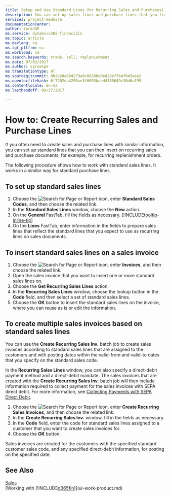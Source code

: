 ```yaml
---
title: Setup and Use Standard Lines for Recurring Sales and Purchases| Microsoft Docs
description: You can set up sales lines and purchase lines that you frequently make and then insert them on sales and purchase documents to quickly fill the lines with standard information.
services: project-madeira
documentationcenter: 
author: SorenGP
ms.service: dynamics365-financials
ms.topic: article
ms.devlang: na
ms.tgt_pltfrm: na
ms.workload: na
ms.search.keywords: trade, sell, replenishment
ms.date: 07/02/2017
ms.author: sgroespe
ms.translationtype: HT
ms.sourcegitcommit: 8b2e20e694279a8c06188e0e429ef3b4fb43aea2
ms.openlocfilehash: 6f7202da4290ae3f6093baed4185649c30d6a199
ms.contentlocale: en-nz
ms.lasthandoff: 09/27/2017

---
```

# <a name="how-to-create-recurring-sales-and-purchase-lines"></a>How to: Create Recurring Sales and Purchase Lines
If you often need to create sales and purchase lines with similar information, you can set up standard lines that you can then insert on recurring sales and purchase documents, for example, for recurring replenishment orders.  

The following procedure shows how to work with standard sales lines. It works in a similar way for standard purchase lines.  

## <a name="to-set-up-standard-sales-lines"></a>To set up standard sales lines  
1. Choose the ![Search for Page or Report](media/ui-search/search_small.png "Search for Page or Report icon") icon, enter **Standard Sales Codes**, and then choose the related link.  
2. In the **Standard Sales Lines** window, choose the **New** action.  
3. On the **General** FastTab, fill the fields as necessary. [!INCLUDE[tooltip-inline-tip](includes/tooltip-inline-tip_md.md)]  
4. On the **Lines** FastTab, enter information in the fields to prepare sales lines that reflect the standard lines that you expect to use as recurring lines on sales documents.  

## <a name="to-insert-standard-sales-lines-on-a-sales-invoice"></a>To insert standard sales lines on a sales invoice
1. Choose the ![Search for Page or Report](media/ui-search/search_small.png "Search for Page or Report icon") icon, enter **Invoices**, and then choose the related link.
2. Open the sales invoice that you want to insert one or more standard sales lines on.
3. Choose the **Get Recurring Sales Lines** action.
4. In the **Recurring Sales Lines** window, choose the lookup button in the **Code** field, and then select a set of standard sales lines.
5. Choose the **OK** button to insert the standard sales lines on the invoice, where you can reuse as is or edit the information.

## <a name="to-create-multiple-sales-invoices-based-on-standard-sales-lines"></a>To create multiple sales invoices based on standard sales lines
You can use the **Create Recurring Sales Inv.** batch job to create sales invoices according to standard sales lines that are assigned to the customers and with posting dates within the valid-from and valid-to dates that you specify on the standard sales code.

In the **Recurring Sales Lines** window, you can also specify a direct-debit payment method and a direct-debit mandate. The sales invoices that are created with the **Create Recurring Sales Inv.** batch job will then include information required to collect payment for the sales invoices with SEPA direct debit. For more information, see [Collecting Payments with SEPA Direct Debit](finance-collect-payments-with-sepa-direct-debit.md).

1. Choose the ![Search for Page or Report](media/ui-search/search_small.png "Search for Page or Report icon") icon, enter **Create Recurring Sales Invoices**, and then choose the related link.
2. In the **Create Recurring Sales Inv.** window, fill in the fields as necessary.
3. In the **Code** field, enter the code for standard sales lines assigned to a customer that you want to create sales invoices for.
4. Choose the **OK** button.

Sales invoices are created for the customers with the specified standard customer sales code, and any specified direct-debit information, for posting on the specified date.

## <a name="see-also"></a>See Also  
[Sales](sales-manage-sales.md)  
[Working with [!INCLUDE[d365fin](includes/d365fin_md.md)]](ui-work-product.md)

